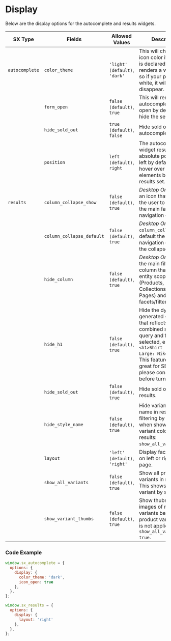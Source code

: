 # Display

Below are the display options for the autocomplete and results widgets.

| SX Type | Fields | Allowed Values | Description |
| -- | -- | -- | -- |
| `autocomplete` | `color_theme` | `'light' (default)`, `'dark'` | This will change the icon color if `icon_open` is declared. `dark` renders a white icon, so if your page is white, it will disappear. |
| | `form_open` | `false (default)`, `true` | This will render the autocomplete form open by default, and hide the search icon. |
| | `hide_sold_out` | `true (default)`, `false` | Hide sold out items in autocomplete results. |
| | `position` | `left (default)`, `right` | The autocomplete widget results are absolute positioned left by default to hover over any elements below the results set. |
| `results` | `column_collapse_show` | `false (default)`, `true` | _Desktop Only_ - Show an icon that allows the user to collapse the main facet and navigation column. |
| | `column_collapse_default` | `false (default)`, `true` | _Desktop Only_ - If `column_collapse_show`, default the facet and navigation column to the collapsed state. |
| | `hide_column` | `false (default)`, `true` | _Desktop Only_ - Hide the main filtering column that contains entity scopes (Products, Collections, Articles, Pages) and all facets/filters. |
| | `hide_h1` | `false (default)`, `true` | Hide the dynamically generated `<h2>` tag that reflects the combined search query and facets selected, e.g. `<h1>Shirt : Green : Large: Nike</h1>`. This feature is really great for SEO, so please consider that before turning it off. |
| | `hide_sold_out` | `false (default)`, `true` | Hide sold out items in results. |
| | `hide_style_name` | `false (default)`, `true` | Hide variant style name in results when filtering by color, or when showing all variant colors in results: `show_all_variants`. |
| | `layout` | `'left' (default)`, `'right'` | Display facets column on left or right of the page. |
| | `show_all_variants` | `false (default)`, `true` | Show all product variants in results. This shows a single variant by style. |
| | `show_variant_thumbs` | `false (default)`, `true` | Show thubmnail images of remaining variants below main product variant. This is not applicable if `show_all_variants: true`. |

### Code Example

```javascript
window.sx_autocomplete = {
  options: {
    display: {
      color_theme: 'dark',
      icon_open: true
    },
  },
};

window.sx_results = {
  options: {
    display: {
      layout: 'right'
    },
  },
};
```
